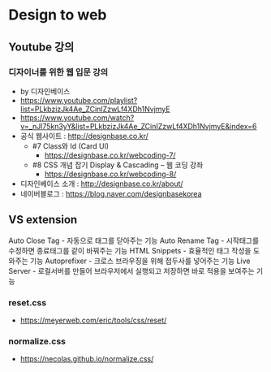 # Design to web


## Youtube 강의
### 디자이너를 위한 웹 입문 강의 
- by 디자인베이스
- https://www.youtube.com/playlist?list=PLkbzizJk4Ae_ZCinIZzwLf4XDh1NvjmyE
- https://www.youtube.com/watch?v=_nJl75kn3yY&list=PLkbzizJk4Ae_ZCinIZzwLf4XDh1NvjmyE&index=6
- 공식 웹사이트 : http://designbase.co.kr/
    - #7 Class와 Id (Card UI)
        - https://designbase.co.kr/webcoding-7/
    - #8 CSS 개념 잡기 Display & Cascading – 웹 코딩 강좌
        - https://designbase.co.kr/webcoding-8/
- 디자인베이스 소개 : http://designbase.co.kr/about/
- 네이버블로그 : https://blog.naver.com/designbasekorea

## VS extension
Auto Close Tag - 자동으로 태그를 닫아주는 기능
Auto Rename Tag - 시작태그를 수정하면 종료태그를 같이 바꿔주는 기능
HTML Snippets - 효율적인 태그 작성을 도와주는 기능
Autoprefixer - 크로스 브라우징을 위해 접두사를 넣어주는 기능
Live Server - 로컬서버를 만들어 브라우저에서 실행되고 저장하면 바로 적용을 보여주는 기능 

### reset.css
- https://meyerweb.com/eric/tools/css/reset/

### normalize.css
- https://necolas.github.io/normalize.css/
